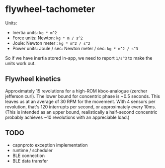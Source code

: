 # flywheel-tachometer
Units:
  * Inertia units: `kg * m^2`
  * Force units: Newton: `kg * m / s^2`
  * Joule: Newton meter : `kg * m^2 / s^2`
  * Power units: Joule / sec: Newton meter / sec: `kg * m^2 / s^3`

So if we have inertia stored in-app, we need to report `1/s^3` to make the units work out.

## Flywheel kinetics
Approximately 15 revolutions for a high-ROM kbox-analogue (zercher jefferson curl).
The lower bound for concentric phase is ~0.5 seconds.
This leaves us at an average of 30 RPM for the movement.
With 4 sensors per revolution, that's 120 interrupts per second, or approximately every 10ms.
(This is intended as an upper bound, realistically a half-second concentric probably achieves ~10 revolutions with an appreciable load.)



## TODO
- capnproto exception implementation
- runtime / scheduler
- BLE connection
- BLE data transfer

